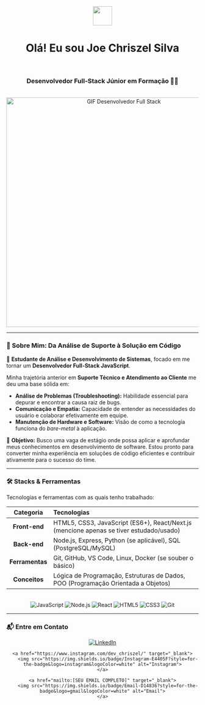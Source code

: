 <div align="center">
  <img src="https://media2.giphy.com/media/v1.Y2lkPTc5MGI3NjExYjJseHUxbnA5OTc1MzY0dzFwZWlvaWk5a2tsanhpMGdmeDU1N3hydCZlcD12MV9pbnRlcm5hbF9naWZfYnlfaWQmY3Q9cw/mulMURlYNywPaMCJ4K/giphy.gif" width="50" />
  <h1>Olá! Eu sou Joe Chriszel Silva</h1>
  <h3>Desenvolvedor Full-Stack Júnior em Formação 🧑‍💻</h3> 
    </div>

<div align="center">
  <img src="https://s3.vsl.co/post/bf9919d7-ea76-4700-98d9-2e06175f0f35_fullstackdeveloper.gif" alt="GIF Desenvolvedor Full Stack" width="600"/>
</div>

---

### 🎯 Sobre Mim: Da Análise de Suporte à Solução em Código

👋 **Estudante de Análise e Desenvolvimento de Sistemas**, focado em me tornar um **Desenvolvedor Full-Stack JavaScript**.

Minha trajetória anterior em **Suporte Técnico e Atendimento ao Cliente** me deu uma base sólida em:

- **Análise de Problemas (Troubleshooting):** Habilidade essencial para depurar e encontrar a causa raiz de bugs.
- **Comunicação e Empatia:** Capacidade de entender as necessidades do usuário e colaborar efetivamente em equipe.
- **Manutenção de Hardware e Software:** Visão de como a tecnologia funciona do _bare-metal_ à aplicação.

🚀 **Objetivo:** Busco uma vaga de estágio onde possa aplicar e aprofundar meus conhecimentos em desenvolvimento de software. Estou pronto para converter minha experiência em soluções de código eficientes e contribuir ativamente para o sucesso do time.

---

### 🛠️ Stacks & Ferramentas

Tecnologias e ferramentas com as quais tenho trabalhado:

|    Categoria    | Tecnologias                                                                             |
| :-------------: | :-------------------------------------------------------------------------------------- |
|  **Front-end**  | HTML5, CSS3, JavaScript (ES6+), React/Next.js (mencione apenas se tiver estudado/usado) |
|  **Back-end**   | Node.js, Express, Python (se aplicável), SQL (PostgreSQL/MySQL)                         |
| **Ferramentas** | Git, GitHub, VS Code, Linux, Docker (se souber o básico)                                |
|  **Conceitos**  | Lógica de Programação, Estruturas de Dados, POO (Programação Orientada a Objetos)       |

<br>
<div align="center">
    <img src="https://img.shields.io/badge/JavaScript-F7DF1E?style=for-the-badge&logo=javascript&logoColor=black" alt="JavaScript">
    <img src="https://img.shields.io/badge/Node.js-339933?style=for-the-badge&logo=nodedotjs&logoColor=white" alt="Node.js">
    <img src="https://img.shields.io/badge/React-20232A?style=for-the-badge&logo=react&logoColor=61DAFB" alt="React">
    <img src="https://img.shields.io/badge/HTML5-E34F26?style=for-the-badge&logo=html5&logoColor=white" alt="HTML5">
    <img src="https://img.shields.io/badge/CSS3-1572B6?style=for-the-badge&logo=css3&logoColor=white" alt="CSS3">
    <img src="https://img.shields.io/badge/Git-F05032?style=for-the-badge&logo=git&logoColor=white" alt="Git">
</div>

---

### 📬 Entre em Contato

<div align="center">
    <a href="https://www.linkedin.com/in/joechriszelsilva/" target="_blank">
        <img src="https://img.shields.io/badge/LinkedIn-0077B5?style=for-the-badge&logo=linkedin&logoColor=white" alt="LinkedIn">
    </a>
    
    <a href="https://www.instagram.com/dev_chriszel/" target="_blank">
        <img src="https://img.shields.io/badge/Instagram-E4405F?style=for-the-badge&logo=instagram&logoColor=white" alt="Instagram">
    </a>

    <a href="mailto:[SEU EMAIL COMPLETO]" target="_blank">
        <img src="https://img.shields.io/badge/Email-D14836?style=for-the-badge&logo=gmail&logoColor=white" alt="Email">
    </a>

</div>
